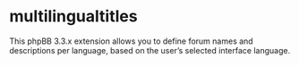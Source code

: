 # multilingualtitles
This phpBB 3.3.x extension allows you to define forum names and descriptions per language, based on the user’s selected interface language.
